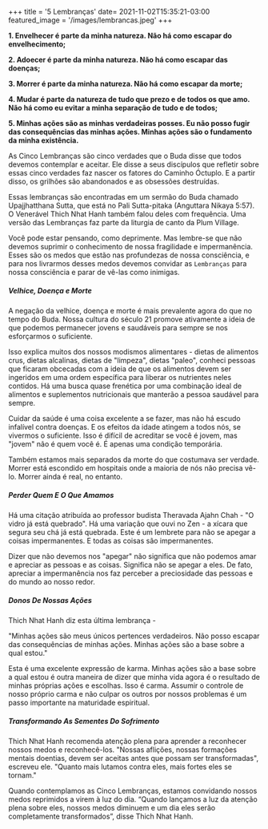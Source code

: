 +++
title = '5 Lembranças'
date= 2021-11-02T15:35:21-03:00
featured_image = '/images/lembrancas.jpeg'
+++

**1. Envelhecer é parte da minha natureza. Não há como escapar do envelhecimento;**

**2. Adoecer é parte da minha natureza. Não há como escapar das doenças;**

**3. Morrer é parte da minha natureza. Não há como escapar da morte;**

**4. Mudar é parte da natureza de tudo que prezo e de todos os que amo. Não há como eu evitar a minha separação de tudo e de todos;**

**5. Minhas ações são as minhas verdadeiras posses. Eu não posso fugir das consequências das minhas ações. Minhas ações são o fundamento da minha existência.**

As Cinco Lembranças são cinco verdades que o Buda disse que todos devemos contemplar e aceitar. Ele disse a seus discípulos que refletir sobre essas cinco verdades faz nascer os fatores do Caminho Óctuplo. E a partir disso, os grilhões são abandonados e as obsessões destruídas.

Essas lembranças são encontradas em um sermão do Buda chamado Upajjhatthana Sutta, que está no Pali Sutta-pitaka (Anguttara Nikaya 5:57). O Venerável Thich Nhat Hanh também falou deles com frequência. Uma versão das Lembranças faz parte da liturgia de canto da Plum Village.

Você pode estar pensando, como deprimente. Mas lembre-se que não devemos suprimir o conhecimento de nossa fragilidade e impermanência. Esses são os medos que estão nas profundezas de nossa consciência, e para nos livrarmos desses medos devemos convidar as `Lembranças` para nossa consciência e parar de vê-las como inimigas.



##### Velhice, Doença e Morte

A negação da velhice, doença e morte é mais prevalente agora do que no tempo do Buda. Nossa cultura do século 21 promove ativamente a ideia de que podemos permanecer jovens e saudáveis ​​para sempre se nos esforçarmos o suficiente.

Isso explica muitos dos nossos modismos alimentares - dietas de alimentos crus, dietas alcalinas, dietas de "limpeza", dietas "paleo", conheci pessoas que ficaram obcecadas com a ideia de que os alimentos devem ser ingeridos em uma ordem específica para liberar os nutrientes neles contidos. Há uma busca quase frenética por uma combinação ideal de alimentos e suplementos nutricionais que manterão a pessoa saudável para sempre.

Cuidar da saúde é uma coisa excelente a se fazer, mas não há escudo infalível contra doenças. E os efeitos da idade atingem a todos nós, se vivermos o suficiente. Isso é difícil de acreditar se você é jovem, mas "jovem" não é quem você é. É apenas uma condição temporária.

Também estamos mais separados da morte do que costumava ser verdade. Morrer está escondido em hospitais onde a maioria de nós não precisa vê-lo. Morrer ainda é real, no entanto.

##### Perder Quem E O Que Amamos

Há uma citação atribuída ao professor budista Theravada Ajahn Chah - "O vidro já está quebrado". Há uma variação que ouvi no Zen - a xícara que segura seu chá já está quebrada. Este é um lembrete para não se apegar a coisas impermanentes. E todas as coisas são impermanentes.

Dizer que não devemos nos "apegar" não significa que não podemos amar e apreciar as pessoas e as coisas. Significa não se apegar a eles. De fato, apreciar a impermanência nos faz perceber a preciosidade das pessoas e do mundo ao nosso redor.

##### Donos De Nossas Ações

Thich Nhat Hanh diz esta última lembrança -

"Minhas ações são meus únicos pertences verdadeiros. Não posso escapar das consequências de minhas ações. Minhas ações são a base sobre a qual estou."

Esta é uma excelente expressão de karma. Minhas ações são a base sobre a qual estou é outra maneira de dizer que minha vida agora é o resultado de minhas próprias ações e escolhas. Isso é carma. Assumir o controle de nosso próprio carma e não culpar os outros por nossos problemas é um passo importante na maturidade espiritual.

##### Transformando As Sementes Do Sofrimento

Thich Nhat Hanh recomenda atenção plena para aprender a reconhecer nossos medos e reconhecê-los. "Nossas aflições, nossas formações mentais doentias, devem ser aceitas antes que possam ser transformadas", escreveu ele. "Quanto mais lutamos contra eles, mais fortes eles se tornam."

Quando contemplamos as Cinco Lembranças, estamos convidando nossos medos reprimidos a virem à luz do dia. “Quando lançamos a luz da atenção plena sobre eles, nossos medos diminuem e um dia eles serão completamente transformados”, disse Thich Nhat Hanh.